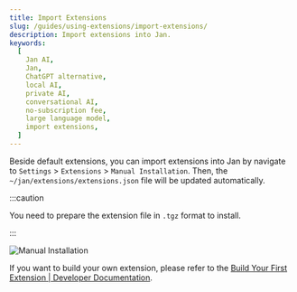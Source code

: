 ```yaml
---
title: Import Extensions
slug: /guides/using-extensions/import-extensions/
description: Import extensions into Jan.
keywords:
  [
    Jan AI,
    Jan,
    ChatGPT alternative,
    local AI,
    private AI,
    conversational AI,
    no-subscription fee,
    large language model,
    import extensions,
  ]
---
```


Beside default extensions, you can import extensions into Jan by navigate to `Settings` > `Extensions` > `Manual Installation`. Then, the `~/jan/extensions/extensions.json` file will be updated automatically.

:::caution

You need to prepare the extension file in `.tgz` format to install.

:::

![Manual Installation](./assets/02-import-extensions.gif)

If you want to build your own extension, please refer to the [Build Your First Extension | Developer Documentation](/developer/build-extension/your-first-extension/).
